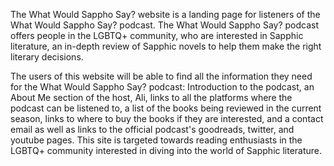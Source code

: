 The What Would Sappho Say? website is a landing page for listeners of the What Would Sappho Say? podcast. The What Would Sappho Say? podcast offers people in the LGBTQ+ community, who are interested in Sapphic literature, an in-depth review of Sapphic novels to help them make the right literary decisions.

The users of this website will be able to find all the information they need for the What Would Sappho Say? podcast: Introduction to the podcast, an About Me section of the host, Ali, links to all the platforms where the podcast can be listened to, a list of the books being reviewed in the current season, links to where to buy the books if they are interested, and a contact email as well as links to the official podcast's goodreads, twitter, and youtube pages. This site is targeted towards reading enthusiasts in the LGBTQ+ community interested in diving into the world of Sapphic literature.



